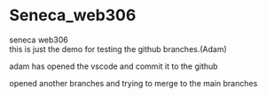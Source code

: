 # Seneca_web306
seneca web306
<br/>
this is just the demo for testing the github branches.(Adam)
<br/>

adam has opened the vscode and commit it to the github


opened another branches and trying to merge to the main branches 
